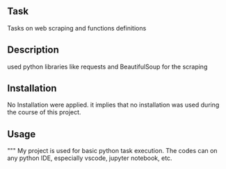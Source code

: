 ## Task
Tasks on web scraping and functions definitions

## Description
used python libraries like requests and BeautifulSoup for the scraping 

## Installation
No Installation were applied. it implies that no installation was used during the course of this project.

## Usage

"""
My project is used for basic python task execution. The codes can on any python IDE, especially vscode,  jupyter notebook, etc.